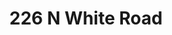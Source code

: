 ---
title: 226 N White Road
address: 226 N White Rd, San Jose, CA 95127
developer: T Square Consulting
municipality: San jose
units: 9
phase: Under Review
permits:
    H24-016:
        status: Under Review
        initial_date: 2024-06-25
        final_date: None
        apn: [60103070]
        address: 226 N White Rd, San Jose, CA 95127
        description: Site Development permit to allow construction of 9 townhouse units in two 3-story buildings, removal of five trees, and an application of 50% density bonus on an approximately 0.38-gross acre site.
        names: Wendy Chen w/ T SQUARE CONSULTING GROUP, INC; SY CHENG TSAI w/ T SQUARE CONSULTING GROUP, INC; SHEN HUA TRUSTEE & ET AL;
    PRE23-125:
        status: Complete
        initial_date: 2023-07-20
        final_date: 2023-08-17
        apn: [60103070]
        address: 226 N White Rd, San Jose, CA 95127
        description: Focused Preliminary review to allow development of 11 unit 3 story townhomes
        names: RACHEL LIU w/ T SQUARE CONSULTING GROUP, INC; LOMANACO IGNATIUS JR ET AL; Hua Shen;
    PRE22-208:
        status: Complete
        initial_date: 2022-12-16
        final_date: 2023-01-24
        apn: [60103070]
        address: 226 N White Rd, San Jose, CA 95127
        description: Enhanced Preliminary Review for the demolition of two (2) single-family residences and determination of max build out of a 0.39 gross acre corner lot. Scenarios to include lot splits, ADUs, SB9, townhouses, and apartment complex.
        names: Erik Schoennauer w/ SCHOENNAUER CO LLC, THE; LOMANACO IGNATIUS JR ET AL;
geometry: [37.37277953782634, -121.83327378354824]
published: True
---